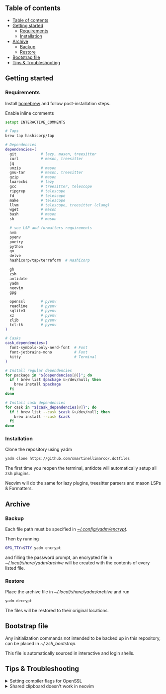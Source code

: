 ## Table of contents

<!--toc:start-->
- [Table of contents](#table-of-contents)
- [Getting started](#getting-started)
  - [Requirements](#requirements)
  - [Installation](#installation)
- [Archive](#archive)
  - [Backup](#backup)
  - [Restore](#restore)
- [Bootstrap file](#bootstrap-file)
- [Tips & Troubleshooting](#tips-troubleshooting)
<!--toc:end-->

## Getting started

### Requirements

Install [homebrew](https://brew.sh/) and follow post-installation steps.

Enable inline comments
```zsh
setopt INTERACTIVE_COMMENTS
```

```zsh
# Taps
brew tap hashicorp/tap

# Dependencies
dependencies=(
  git           # lazy, mason, treesitter
  curl          # mason, treesitter
  jq            
  unzip         # mason
  gnu-tar       # mason, treesitter
  gzip          # mason
  luarocks      # lazy
  gcc           # treesitter, telescope
  ripgrep       # telescope
  fd            # telescope
  make          # telescope
  llvm          # telescope, treesitter (clang)
  wget          # mason
  bash          # mason
  sh            # mason

  # see LSP and formatters requirements 
  nvm
  pyenv     
  poetry        
  python        
  go            
  delve         
  hashicorp/tap/terraform  # Hashicorp

  gh
  zsh           
  antidote     
  yadm        
  neovim   
  gpg     

  openssl       # pyenv
  readline      # pyenv
  sqlite3       # pyenv
  xz            # pyenv
  zlib          # pyenv
  tcl-tk        # pyenv
)

# Casks
cask_dependencies=(
  font-symbols-only-nerd-font  # Font
  font-jetbrains-mono          # Font
  kitty                        # Terminal
)

# Install regular dependencies
for package in "${dependencies[@]}"; do
  if ! brew list $package &>/dev/null; then
    brew install $package
  fi
done

# Install cask dependencies
for cask in "${cask_dependencies[@]}"; do
  if ! brew list --cask $cask &>/dev/null; then
    brew install --cask $cask
  fi
done
```

### Installation

Clone the repository using yadm
```zsh
yadm clone https://github.com/smartinellimarco/.dotfiles
```

The first time you reopen the terminal, antidote will automatically setup all zsh plugins.

Neovim will do the same for lazy plugins, treesitter parsers and mason LSPs & Formatters.

## Archive 

### Backup

Each file path must be specified in [_~/.config/yadm/encrypt_](https://github.com/smartinellimarco/.dotfiles/blob/master/.config/yadm/encrypt).

Then by running
```zsh
GPG_TTY=$TTY yadm encrypt
```
and filling the password prompt, an encrypted file in _~/.local/share/yadm/archive_ will be created with the contents of every listed file.

### Restore

Place the archive file in _~/.local/share/yadm/archive_ and run
```zsh
yadm decrypt
```
The files will be restored to their original locations.

## Bootstrap file

Any initialization commands not intended to be backed up in this repository, can be placed in _~/.zsh_bootstrap_.

This file is automatically sourced in interactive and login shells.

## Tips & Troubleshooting

<details>
  <summary> Setting compiler flags for OpenSSL </summary>
<br>

The Python compiler might not be able to find OpenSSL if it's installed with Homebrew.

The following command sets the corresponding flags with the correct installation path.

```zsh
LDFLAGS="-Wl,-rpath,$(brew --prefix openssl)/lib" \
CPPFLAGS="-I$(brew --prefix openssl)/include" \
CONFIGURE_OPTS="--with-openssl=$(brew --prefix openssl)" \
pyenv install -v <PYTHON_VERSION>
```
</details>

<details>
  <summary> Shared clipboard doesn't work in neovim </summary>
<br>

See ':h clipboard'.

</details>
